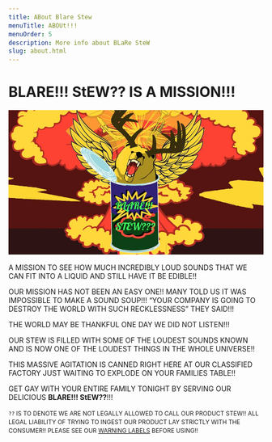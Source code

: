 ```yaml
---
title: ABout Blare Stew
menuTitle: ABOUt!!!
menuOrder: 5
description: More info about BLaRe SteW
slug: about.html
---
```


# BLARE!!! StEW?? IS A MISSION!!!

![can explosion](assets/canexplosion.jpg)

 A MISSION TO SEE HOW MUCH INCREDIBLY LOUD SOUNDS THAT WE CAN FIT INTO A LIQUID AND STILL HAVE IT BE EDIBLE!!

OUR MISSION HAS NOT BEEN AN EASY ONE!! MANY TOLD US IT WAS IMPOSSIBLE TO MAKE A SOUND SOUP!!! “YOUR COMPANY IS GOING TO DESTROY THE WORLD WITH SUCH RECKLESSNESS” THEY SAID!!!

THE WORLD MAY BE THANKFUL ONE DAY WE DID NOT LISTEN!!!

OUR STEW IS FILLED WITH SOME OF THE LOUDEST SOUNDS KNOWN AND IS NOW ONE OF THE LOUDEST THINGS IN THE WHOLE UNIVERSE!! 

THIS MASSIVE AGITATION IS CANNED RIGHT HERE AT OUR CLASSIFIED FACTORY JUST WAITING TO EXPLODE ON YOUR FAMILIES TABLE!!

GET GAY WITH YOUR ENTIRE FAMILY TONIGHT BY SERVING OUR DELICIOUS **BLARE!!! StEW??**!!! 


<small> `??` IS TO DENOTE WE ARE NOT LEGALLY ALLOWED TO CALL OUR PRODUCT STEW!! ALL LEGAL LIABILITY OF TRYING TO INGEST OUR PRODUCT LAY STRICTLY WITH THE CONSUMER!! PLEASE SEE OUR [WARNING LABELS](/faq) BEFORE USING!! </small>
